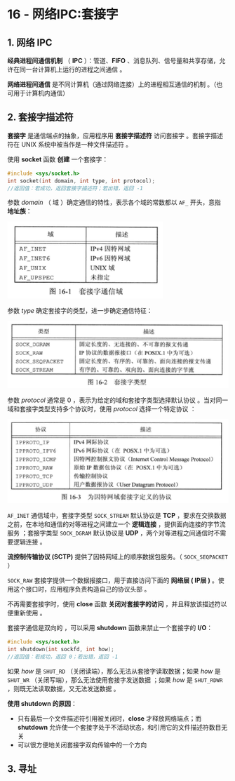 # 16 - 网络IPC:套接字

## 1. 网络 IPC

**经典进程间通信机制** （ **IPC** ）：管道、**FIFO** 、消息队列、信号量和共享存储，允许在同一台计算机上运行的进程之间通信 。

**网络进程间通信** 是不同计算机（通过网络连接）上的进程相互通信的机制 。（也可用于计算机内通信）

## 2. 套接字描述符

**套接字** 是通信端点的抽象，应用程序用 **套接字描述符** 访问套接字 。套接字描述符在 UNIX 系统中被当作是一种文件描述符 。

使用 **socket** 函数 **创建** 一个套接字：

```c
#include <sys/socket.h>
int socket(int domain, int type, int protocol);
//返回值：若成功，返回套接字描述符；若出错，返回 -1
```

参数 $domain$ （ 域 ）确定通信的特性，表示各个域的常数都以 `AF_` 开头，意指 **地址族**：

![](./img/16-474.png)

参数 $type$ 确定套接字的类型，进一步确定通信特征：

![](./img/16-475.png)

参数 $protocol$ 通常是 $0$ ，表示为给定的域和套接字类型选择默认协议 。当对同一域和套接字类型支持多个协议时，使用 $protocol$ 选择一个特定协议 ：

![](./img/16-475-2.png)

`AF_INET` 通信域中，套接字类型 `SOCK_STREAM` 默认协议是 **TCP** ，要求在交换数据之前，在本地和通信的对等进程之间建立一个 **逻辑连接** ，提供面向连接的字节流服务 ；套接字类型 `SOCK_DGRAM` 默认协议是 **UDP** ，两个对等进程之间通信时不需要逻辑连接 。

**流控制传输协议 (SCTP)** 提供了因特网域上的顺序数据包服务。（ `SOCK_SEQPACKET` ）

`SOCK_RAW` 套接字提供一个数据报接口，用于直接访问下面的 **网络层 ( IP层 )** 。使用这个接口时，应用程序负责构造自己的协议头部 。

不再需要套接字时，使用 **close** 函数 **关闭对套接字的访问** ，并且释放该描述符以便重新使用 。

套接字通信是双向的 ，可以采用 **shutdown** 函数来禁止一个套接字的 **I/O**：

```c
#include <sys/socket.h>
int shutdown(int sockfd, int how);
//返回值：若成功，返回 0；若出错，返回 -1
```

如果 $how$ 是 `SHUT_RD` （关闭读端），那么无法从套接字读取数据；如果 $how$ 是 `SHUT_WR` （关闭写端），那么无法使用套接字发送数据 ；如果 $how$ 是 `SHUT_RDWR` ，则既无法读取数据，又无法发送数据 。

**使用 shutdown 的原因**：

- 只有最后一个文件描述符引用被关闭时，**close** 才释放网络端点；而 **shutdown** 允许使一个套接字处于不活动状态，和引用它的文件描述符数目无关
- 可以很方便地关闭套接字双向传输中的一个方向

## 3. 寻址



  











